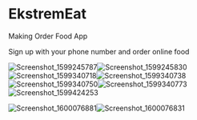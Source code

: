 # EkstremEat
Making Order Food App

Sign up with your phone number and order online food



![Screenshot_1599245787](https://user-images.githubusercontent.com/44701013/92276805-01540000-eef2-11ea-8fce-c9703b7a6a21.png)![Screenshot_1599245830](https://user-images.githubusercontent.com/44701013/92276808-01ec9680-eef2-11ea-8777-1bf68e60a07e.png)
![Screenshot_1599340718](https://user-images.githubusercontent.com/44701013/92313683-c1af1600-efce-11ea-8363-2648538242fe.png)![Screenshot_1599340738](https://user-images.githubusercontent.com/44701013/92313684-c2e04300-efce-11ea-8d58-112f4b7d4f21.png)![Screenshot_1599340750](https://user-images.githubusercontent.com/44701013/92313685-c378d980-efce-11ea-89a5-5ebade87acef.png)![Screenshot_1599340773](https://user-images.githubusercontent.com/44701013/92313686-c4117000-efce-11ea-9d77-487030a39037.png)![Screenshot_1599424253](https://user-images.githubusercontent.com/44701013/92334811-9b05e380-f091-11ea-953c-ba0037802ac1.png)

![Screenshot_1600076881](https://user-images.githubusercontent.com/44701013/93071317-490c2180-f680-11ea-8c17-4a0e3aaa1912.png)![Screenshot_1600076831](https://user-images.githubusercontent.com/44701013/93071320-49a4b800-f680-11ea-8006-7a34cc704432.png)




